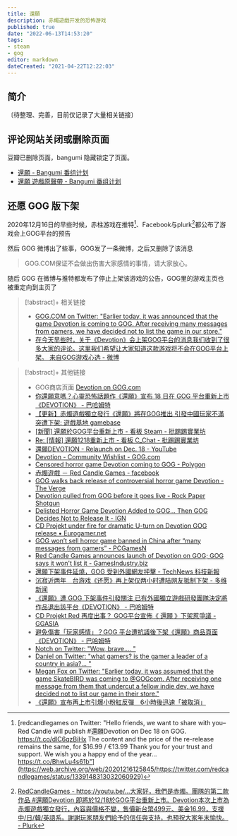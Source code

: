 ```yaml
---
title: 還願
description: 赤燭遊戲开发的恐怖游戏
published: true
date: "2022-06-13T14:53:20"
tags:
- steam
- gog
editor: markdown
dateCreated: "2021-04-22T12:22:03"
---
```


## 简介

〔待整理、完善，目前仅记录了大量相关链接〕

## 评论网站关闭或删除页面

豆瓣已删除页面，bangumi 隐藏锁定了页面。

+ [還願 - Bangumi 番组计划](https://web.archive.org/web/20210422065916/https://bangumi.tv/subject/268562)
+ [還願 遊戲原聲帶 - Bangumi 番组计划](https://web.archive.org/web/20210422065927/https://bangumi.tv/subject/274510)

## 还愿 GOG 版下架

2020年12月16日的早些时候，赤柱游戏在推特[^20201216125845]、Facebook与plurk[^20201216155429]都公布了游戏会上GOG平台的预告

[^20201216125845]: [redcandlegames on Twitter: "Hello friends, we want to share with you– Red Candle will publish \#還願Devotion on Dec 18 on GOG. https://t.co/dlC6qzBiHx The content and the price of the re-release remains the same, for $16.99 / €13.99 Thank you for your trust and support. We wish you a happy end of the year… https://t.co/BhwLu4s61b"](https://web.archive.org/web/20201216125845/https://twitter.com/redcandlegames/status/1339148313032060929)

[^20201216155429]: [RedCandleGames - https://youtu.be/...大家好，我們是赤燭。團隊的第二款作品 \#還願Devotion 即將於12/18於GOG平台重新上市。Devotion本次上市為赤燭遊戲獨立發行，內容與價格不變，售價新台幣499元、美金16.99，支援中/日/韓/英語系。謝謝玩家朋友們給予的信任與支持，也預祝大家年末愉快。 - Plurk](https://web.archive.org/web/20201216155429/https://www.plurk.com/p/o4yujz)

然后 GOG 微博出了些事，GOG发了一条微博，之后又删除了该消息

> GOG.COM保证不会做出伤害大家感情的事情，请大家放心。

随后 GOG 在微博与推特都发布了停止上架该游戏的公告，GOG里的游戏主页也被重定向到主页了

> [!abstract]+ 相关链接
> + [GOG.COM on Twitter: "Earlier today, it was announced that the game Devotion is coming to GOG. After receiving many messages from gamers, we have decided not to list the game in our store."](https://archive.is/ysypD "https://twitter.com/GOGcom/status/1339227388438306817")
> + [在今天早些时，关于《Devotion》会上架GOG平台的消息我们收到了很多大家的评论。这里我们希望让大家知道这款游戏将不会在GOG平台上架。 来自GOG游戏心选 - 微博](https://archive.vn/ejuE0 "https://weibo.com/6545667627/JyMAbiLHt")

> [!abstract]+ 其他链接
> + GOG商店页面 [Devotion on GOG.com](https://web.archive.org/web/20201216104008/https://www.gog.com/game/devotion)
> + [你還願意嗎？心靈恐怖話題作《還願》宣布 18 日在 GOG 平台重新上市《DEVOTION》 - 巴哈姆特](https://web.archive.org/web/20201216154230/https://gnn.gamer.com.tw/detail.php?sn=208011)
> + [【更新】赤燭遊戲獨立發行《還願》將在GOG推出 引發中國玩家不滿突遭下架: 遊戲基地 gamebase](https://web.archive.org/web/20201216160509/https://www.gamebase.com.tw/news/topic/99389639/)
> + [[新聞] 還願於GOG平台重新上市 - 看板 Steam - 批踢踢實業坊](https://web.archive.org/web/20201216154243/https://www.ptt.cc/bbs/Steam/M.1608113620.A.FD9.html)
> + [Re: [情報] 還願1218重新上市 - 看板 C_Chat - 批踢踢實業坊](https://web.archive.org/web/20201216160517/https://www.ptt.cc/bbs/C_Chat/M.1608131877.A.303.html)
> + [還願DEVOTION - Relaunch on Dec. 18 - YouTube](https://archive.is/A32ar "https://www.youtube.com/watch?v=n0Q0V1GYuOA")
> + [Devotion - Community Wishlist - GOG.com](https://web.archive.org/web/20201217044014/https://www.gog.com/wishlist/games/devotion)
> + [Censored horror game Devotion coming to GOG - Polygon](https://web.archive.org/web/20201217044209/https://www.polygon.com/2020/12/16/22178225/red-candle-games-devotion-censored-steam-release-gog-date)
> + [赤燭遊戲 － Red Candle Games - facebook](https://archive.is/Q9acP "https://www.facebook.com/watch/redcandlegames/")
> + [GOG walks back release of controversial horror game Devotion - The Verge](https://web.archive.org/web/20201216173736/https://www.theverge.com/2020/12/16/22178453/gog-devotion-cancels-release-cd-projekt-red)
> + [Devotion pulled from GOG before it goes live - Rock Paper Shotgun](https://web.archive.org/web/20201217023957/https://www.rockpapershotgun.com/2020/12/16/gog-back-down-from-re-releasing-devotion/)
> + [Delisted Horror Game Devotion Added to GOG... Then GOG Decides Not to Release It - IGN](https://archive.is/hS3QK "https://www.ign.com/articles/delisted-horror-game-devotion-to-be-re-released-on-pc-via-gog")
> + [CD Projekt under fire for dramatic U-turn on Devotion GOG release • Eurogamer.net](https://web.archive.org/web/20201217044257/https://www.eurogamer.net/articles/2020-12-16-cd-projekt-under-fire-for-dramatic-u-turn-on-devotion-gog-release)
> + [GOG won’t sell horror game banned in China after “many messages from gamers” - PCGamesN](https://archive.is/Bie8G "https://www.pcgamesn.com/gaming-gifts-for-gamers")
> + [Red Candle Games announces launch of Devotion on GOG; GOG says it won't list it - GamesIndustry.biz](https://web.archive.org/web/20201217051030/https://www.gamesindustry.biz/articles/2020-12-16-red-candle-games-announces-launch-of-devotion-on-gog-gog-says-it-wont-list-it)
> + [還願下架事件延燒，GOG 受到外國網友抨擊 - TechNews 科技新報](https://web.archive.org/web/20201217051116/https://technews.tw/2020/12/17/going-to-the-delisting-incident-to-continue-gog-is-criticized-by-foreign-netizens/)
> + [沉寂近两年　台游戏《还愿》再上架仅两小时遭陆网友抵制下架 - 多维新闻](https://web.archive.org/web/20201217051026if_/https://www.dwnews.com/台湾/60222832/辱华风波后沉寂两年台游戏还愿上架仅两小时又遭抵制下架)
> + [《還願》遭 GOG 下架事件引發關注 已有外國獨立遊戲研發團隊決定將作品退出該平台《DEVOTION》 - 巴哈姆特](https://web.archive.org/web/20201217041551/https://gnn.gamer.com.tw/detail.php?sn=208031)
> + [CD Projekt Red 再度出事？ GOG平台宣佈《 還願 》下架惹爭議 - GGASIA](https://web.archive.org/web/20201217063337/https://greatgame.asia/cd-projekt-red-再度出事？-gog平台宣佈《-還願-》下架惹爭議/)
> + [避免傷害「玩家感情」？GOG 平台遭抗議後下架《還願》商品頁面《DEVOTION》 - 巴哈姆特](https://web.archive.org/web/20201216233402/https://gnn.gamer.com.tw/detail.php?sn=208029)
> + [Notch on Twitter: "Wow, brave.… "](https://archive.is/iIDKe "https://twitter.com/notch/status/1339263933283262464")
> + [Daniel on Twitter: "what gamers? is the gamer a leader of a country in asia?… "](https://archive.is/MiTs5 "https://twitter.com/C418/status/1339266712160653312")
> + [Megan Fox on Twitter: "Earlier today, it was assumed that the game SkateBIRD was coming to @GOGcom. After receiving one message from them that undercut a fellow indie dev, we have decided not to list our game in their store."](https://archive.vn/oJpGe "https://twitter.com/glassbottommeg/status/1339236952692850688")
> + [《還願》宣布再上市引爆小粉紅反彈　6小時後迅速「被取消」](https://web.archive.org/web/20201217064812if_/https://www.mirrormedia.mg/story/20201217insight001/)
